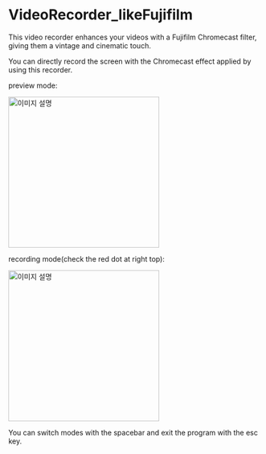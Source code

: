 # VideoRecorder_likeFujifilm
This video recorder enhances your videos with a Fujifilm Chromecast filter, giving them a vintage and cinematic touch.

You can directly record the screen with the Chromecast effect applied by using this recorder.


preview mode:

<img src="https://github.com/kdhhirlaekgml/VideoRecorder_likeFujifilm/assets/86283216/3f36df68-85bf-47c5-b825-33521791a1d9" alt="이미지 설명" width="300">


recording mode(check the red dot at right top):

<img src="https://github.com/kdhhirlaekgml/VideoRecorder_likeFujifilm/assets/86283216/304726fe-90e9-4586-8169-f6d51d7c1faa" alt="이미지 설명" width="300">


You can switch modes with the spacebar and exit the program with the esc key.
